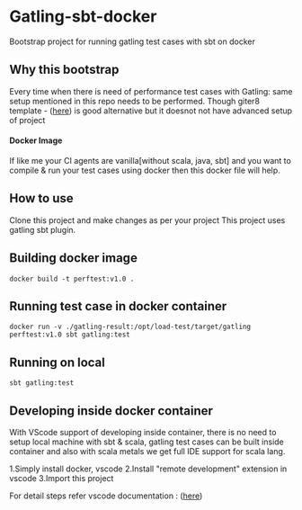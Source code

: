 # Gatling-sbt-docker

Bootstrap project for running gatling test cases with sbt on docker

## Why this bootstrap
Every time when there is need of performance test cases with Gatling: same setup mentioned in this repo needs to be performed. Though giter8 template - ([here](https://gatling.io/docs/current/extensions/giter8_template/#g8-template)) is good alternative but it doesnot not have advanced setup of project

#### Docker Image
If like me your CI agents are vanilla[without scala, java, sbt] and you want to compile & run your test cases using docker then this docker file will help.
## How to use
Clone this project and make changes as per your project
This project uses gatling sbt plugin.   

## Building docker image  
```docker build -t perftest:v1.0 .```

## Running test case in docker container  
```docker run -v ./gatling-result:/opt/load-test/target/gatling perftest:v1.0 sbt gatling:test ```
## Running on local
```sbt gatling:test```

## Developing inside docker container

With VScode support of developing inside container, there is no need to setup local machine with sbt & scala, gatling test cases can be built inside container and also with scala metals we get full IDE support for scala lang.  

1.Simply install docker, vscode
2.Install "remote development" extension in vscode
3.Import this project

For detail steps refer vscode documentation : ([here](https://code.visualstudio.com/docs/remote/containers))
 


